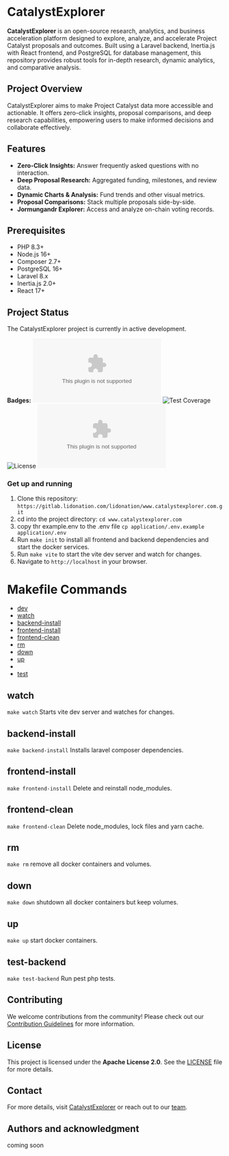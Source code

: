 # CatalystExplorer

**CatalystExplorer** is an open-source research, analytics, and business acceleration platform designed to explore, analyze, and accelerate Project Catalyst proposals and outcomes. Built using a Laravel backend, Inertia.js with React frontend, and PostgreSQL for database management, this repository provides robust tools for in-depth research, dynamic analytics, and comparative analysis.

## Project Overview

CatalystExplorer aims to make Project Catalyst data more accessible and actionable. It offers zero-click insights, proposal comparisons, and deep research capabilities, empowering users to make informed decisions and collaborate effectively.

## Features

- **Zero-Click Insights:** Answer frequently asked questions with no interaction.
- **Deep Proposal Research:** Aggregated funding, milestones, and review data.
- **Dynamic Charts & Analysis:** Fund trends and other visual metrics.
- **Proposal Comparisons:** Stack multiple proposals side-by-side.
- **Jormungandr Explorer:** Access and analyze on-chain voting records.

## Prerequisites

- PHP 8.3+
- Node.js 16+
- Composer 2.7+
- PostgreSQL 16+
- Laravel 8.x
- Inertia.js 2.0+
- React 17+

## Project Status

The CatalystExplorer project is currently in active development.

**Badges:**
![Build Status](https://img.shields.io/gitlab/pipeline-status/lidonation%2Fwww.catalystexplorer.com?gitlab_url=https%3A%2F%2Fgitlab.lidonation.com%2F&branch=main)
![Test Coverage](https://img.shields.io/codecov/c/github/lidonation%2Fwww.catalystexplorer.com/main)
![License](https://img.shields.io/badge/license-Apache%202.0-blue)
![GitHub issues](https://img.shields.io/gitlab/issues/open/lidonation%2Fwww.catalystexplorer.com?gitlab_url=https%3A%2F%2Fgitlab.lidonation.com%2F&labelColor=orange&color=green)

### Get up and running

1) Clone this repository: `https://gitlab.lidonation.com/lidonation/www.catalystexplorer.com.git`
2) cd into the project directory: `cd www.catalystexplorer.com`
3) copy thr example.env to the .env file `cp application/.env.example application/.env`
4) Run `make init` to install all frontend and backend dependencies and start the docker services.
5) Run `make vite` to start the vite dev server and watch for changes.
6) Navigate to `http://localhost` in your browser.

# Makefile Commands

* [dev](#dev)
* [watch](#watch)
* [backend-install](#backend-install)
* [frontend-install](#frontend-install)
* [frontend-clean](#frontend-clean)
* [rm](#rm)
* [down](#down)
* [up](#up)
*
* [test](#test)

## watch

`make watch`
Starts vite dev server and watches for changes.

## backend-install

`make backend-install`
Installs laravel composer dependencies.

## frontend-install

`make frontend-install`
Delete and reinstall node_modules.

## frontend-clean

`make frontend-clean`
Delete node_modules, lock files and yarn cache.

## rm

`make rm`
remove all docker containers and volumes.

## down

`make down`
shutdown all docker containers but keep volumes.

## up

`make up`
start docker containers.

## test-backend

`make test-backend`
Run pest php tests.

## Contributing

We welcome contributions from the community! Please check out our [Contribution Guidelines](CONTRIBUTING.md) for more information.

## License

This project is licensed under the **Apache License 2.0**. See the [LICENSE](LICENSE.md) file for more details.

## Contact

For more details, visit [CatalystExplorer](https://www.catalystexplorer.com) or reach out to our [team](https://www.lidonation.com).

## Authors and acknowledgment

coming soon
